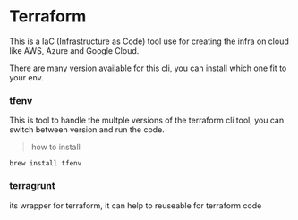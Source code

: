 # Terraform

This is a IaC (Infrastructure as Code) tool use for creating the infra on cloud like AWS, Azure and Google Cloud.

There are many version available for this cli, you can install which one fit to your env.

### tfenv

This is tool to handle the multple versions of the terraform cli tool, you can switch between version and run the code.

> how to install

```
brew install tfenv

```


### terragrunt

its wrapper for terraform, it can help to reuseable for terraform code 